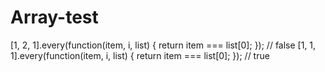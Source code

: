 # Array-test

[1, 2, 1].every(function(item, i, list) { return item === list[0]; }); // false
[1, 1, 1].every(function(item, i, list) { return item === list[0]; }); // true
